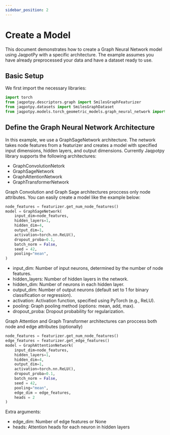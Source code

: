 ```yaml
---
sidebar_position: 2
---
```


# Create a Model
This document demonstrates how to create a Graph Neural Network model using JaqpotPy with a specific architecture. The example assumes you have already preprocessed your data and have a dataset ready to use.

## Basic Setup

We first import the necessary libraries:

```python
import torch
from jaqpotpy.descriptors.graph import SmilesGraphFeaturizer
from jaqpotpy.datasets import SmilesGraphDataset
from jaqpotpy.models.torch_geometric_models.graph_neural_network import GraphSageNetwork, GraphAttentionNetwork
```

## Define the Graph Neural Network Architecture
In this example, we use a GraphSageNetwork architecture. The network takes node features from a featurizer and creates a model with specified input dimensions, hidden layers, and output dimensions. Currently Jaqpotpy library supports the following architectures:

- GraphConvolutionNetork
- GraphSageNetwork
- GraphAttentionNetwork
- GraphTransformerNetwork

Graph Convolution and Graph Sage architectures proccess only node attributes. You can easily create a model like the example below:

```python
node_features = featurizer.get_num_node_features()
model = GraphSageNetwork(
    input_dim=node_features,
    hidden_layers=1, 
    hidden_dim=4, 
    output_dim=1, 
    activation=torch.nn.ReLU(), 
    dropout_proba=0.1, 
    batch_norm = False, 
    seed = 42, 
    pooling="mean",
)
```

- input_dim: Number of input neurons, determined by the number of node features.
- hidden_layers: Number of hidden layers in the network.
- hidden_dim: Number of neurons in each hidden layer.
- output_dim: Number of output neurons (default set to 1 for binary classification or regression).
- activation: Activation function, specified using PyTorch (e.g., ReLU).
- pooling: Graph pooling method (options: mean, add, max).
- dropout_proba: Dropout probability for regularization.

Graph Attention and Graph Transformer architectures can proccess both node and edge attributes (optionally)

```python
node_features = featurizer.get_num_node_features()
edge_features = featurizer.get_edge_features()
model = GraphAttentionNetwork(
    input_dim=node_features,
    hidden_layers=1, 
    hidden_dim=4, 
    output_dim=1, 
    activation=torch.nn.ReLU(), 
    dropout_proba=0.1, 
    batch_norm = False, 
    seed = 42, 
    pooling="mean", 
    edge_dim = edge_features, 
    heads = 2 
)
```

Extra arguments:

- edge_dim: Number of edge features or None
- heads: Attention heads for each neuron in hidden layers








